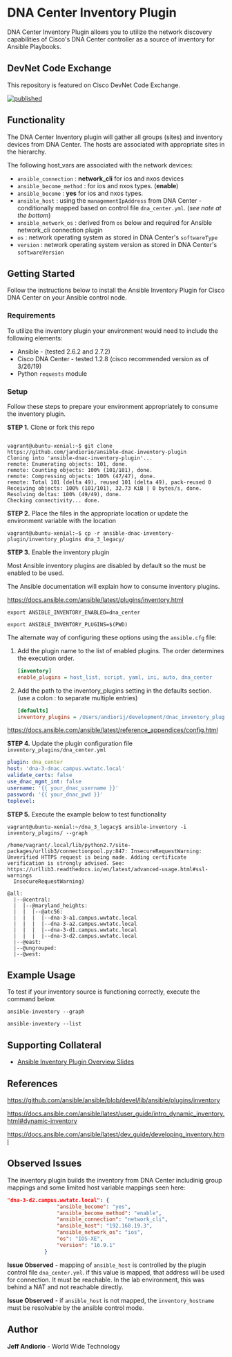 # DNA Center Inventory Plugin

DNA Center Inventory Plugin allows you to utilize the network discovery
capabilities of Cisco's DNA Center controller as a source of inventory for
Ansible Playbooks.

## DevNet Code Exchange

This repository is featured on Cisco DevNet Code Exchange.

[![published](https://static.production.devnetcloud.com/codeexchange/assets/images/devnet-published.svg)](https://developer.cisco.com/codeexchange/github/repo/jandiorio/ansible-dnac-inventory-plugin)

## Functionality

The DNA Center Inventory plugin will gather all groups (sites) and inventory devices from DNA Center.  The hosts are associated with appropriate sites in the hierarchy.

The following host_vars are associated with the network devices:

- `ansible_connection` : **network_cli** for ios and nxos devices
- `ansible_become_method` : for ios and nxos types. (**enable**)
- `ansible_become` : **yes** for ios and nxos types.
- `ansible_host` : using the `managementIpAddress` from DNA Center - conditionally mapped based on control file `dna_center.yml`.  (*see note at the bottom*)
- `ansible_network_os` : derived from `os` below and required for Ansible network_cli connection plugin
- `os` : network operating system as stored in DNA Center's `softwareType`
- `version` : network operating system version as stored in DNA Center's `softwareVersion`

## Getting Started

Follow the instructions below to install the Ansible Inventory Plugin for Cisco DNA Center on your Ansible control node.

### Requirements

To utilize the inventory plugin your environment would need to include the following elements:

- Ansible - (tested 2.6.2 and 2.7.2)
- Cisco DNA Center - tested 1.2.8 (cisco recommended version as of 3/26/19)
- Python `requests` module

### Setup

Follow these steps to prepare your environment appropriately to consume the inventory plugin.

**STEP 1.**  Clone or fork this repo

```shell

vagrant@ubuntu-xenial:~$ git clone https://github.com/jandiorio/ansible-dnac-inventory-plugin
Cloning into 'ansible-dnac-inventory-plugin'...
remote: Enumerating objects: 101, done.
remote: Counting objects: 100% (101/101), done.
remote: Compressing objects: 100% (47/47), done.
remote: Total 101 (delta 49), reused 101 (delta 49), pack-reused 0
Receiving objects: 100% (101/101), 32.73 KiB | 0 bytes/s, done.
Resolving deltas: 100% (49/49), done.
Checking connectivity... done.
```

**STEP 2.** Place the files in the appropriate location or update the environment
variable with the location

```shell
vagrant@ubuntu-xenial:~$ cp -r ansible-dnac-inventory-plugin/inventory_plugins dna_3_legacy/
```

**STEP 3.**  Enable the inventory plugin

Most Ansible inventory plugins are disabled by default so the must be enabled
to be used.

The Ansible documentation will explain how to consume inventory plugins.

<https://docs.ansible.com/ansible/latest/plugins/inventory.html>

`export ANSIBLE_INVENTORY_ENABLED=dna_center`

`export ANSIBLE_INVENTORY_PLUGINS=$(PWD)`

The alternate way of configuring these options using the `ansible.cfg` file:

1. Add the plugin name to the list of enabled plugins. The order determines the execution order.

    ```ini
    [inventory]
    enable_plugins = host_list, script, yaml, ini, auto, dna_center
    ```

2. Add the path to the inventory_plugins setting in the defaults section. (use a colon : to separate multiple entries)

    ```ini
    [defaults]
    inventory_plugins = /Users/andiorij/development/dnac_inventory_plugin
    ```

<https://docs.ansible.com/ansible/latest/reference_appendices/config.html>

**STEP 4.**  Update the plugin configuration file `inventory_plugins/dna_center.yml`

```yaml
plugin: dna_center
host: 'dna-3-dnac.campus.wwtatc.local'
validate_certs: false
use_dnac_mgmt_int: false
username: '{{ your_dnac_username }}'
password: '{{ your_dnac_pwd }}'
toplevel:
```

**STEP 5.**  Execute the example below to test functionality

```shell
vagrant@ubuntu-xenial:~/dna_3_legacy$ ansible-inventory -i inventory_plugins/ --graph

/home/vagrant/.local/lib/python2.7/site-packages/urllib3/connectionpool.py:847: InsecureRequestWarning: Unverified HTTPS request is being made. Adding certificate verification is strongly advised. See: https://urllib3.readthedocs.io/en/latest/advanced-usage.html#ssl-warnings
  InsecureRequestWarning)
  
@all:
  |--@central:
  |  |--@maryland_heights:
  |  |  |--@atc56:
  |  |  |  |--dna-3-a1.campus.wwtatc.local
  |  |  |  |--dna-3-a2.campus.wwtatc.local
  |  |  |  |--dna-3-d1.campus.wwtatc.local
  |  |  |  |--dna-3-d2.campus.wwtatc.local
  |--@east:
  |--@ungrouped:
  |--@west:
```

## Example Usage

To test if your inventory source is functioning correctly, execute the command
below.

`ansible-inventory --graph`

`ansible-inventory --list`

## Supporting Collateral

- [Ansible Inventory Plugin Overview Slides](https://www.slideshare.net/secret/P4ltP8elhAw0A)

## References

<https://github.com/ansible/ansible/blob/devel/lib/ansible/plugins/inventory>

<https://docs.ansible.com/ansible/latest/user_guide/intro_dynamic_inventory.html#dynamic-inventory>

<https://docs.ansible.com/ansible/latest/dev_guide/developing_inventory.html>

## Observed Issues

The inventory plugin builds the inventory from DNA Center includinig group mappings and some limited host variable mappings seen here:

```json
"dna-3-d2.campus.wwtatc.local": {
                "ansible_become": "yes", 
                "ansible_become_method": "enable", 
                "ansible_connection": "network_cli", 
                "ansible_host": "192.168.19.3",
                "ansible_network_os": "ios", 
                "os": "IOS-XE", 
                "version": "16.9.1"
            }
```

**Issue Observed** - mapping of `ansible_host` is controlled by the plugin control file  `dna_center.yml`.  if this value is mapped, that address will be used for connection.  It must be reachable.  In the lab environment, this was behind a NAT and not reachable directly.  

**Issue Observed** - if `ansible_host` is not mapped, the `inventory_hostname` must be resolvable by the ansible control mode.

## Author

**Jeff Andiorio** - World Wide Technology
